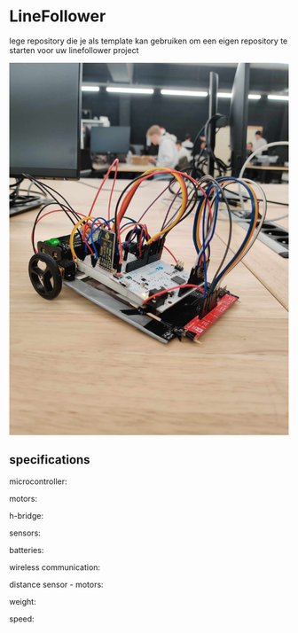 # LineFollower

lege repository die je als template kan gebruiken om een eigen repository te starten voor uw linefollower project

![A description of my image](images/409345083_366502965926915_7534408166244730282_n.jpg)

  
## specifications

microcontroller:

motors: 

h-bridge:

sensors:

batteries:

wireless communication:

distance sensor - motors:

weight:

speed: 

